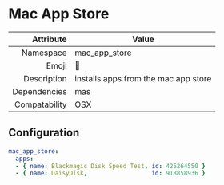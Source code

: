 # Mac App Store

| Attribute     | Value                                     |
|--------------:|-------------------------------------------|
| Namespace     | mac_app_store                             |
| Emoji         | 🍏                                        |
| Description   | installs apps  from the mac app store     |
| Dependencies  | mas                                       |
| Compatability | OSX                                       |

## Configuration

```yml
mac_app_store:
  apps:
  - { name: Blackmagic Disk Speed Test, id: 425264550 }
  - { name: DaisyDisk,                  id: 918858936 }
```
